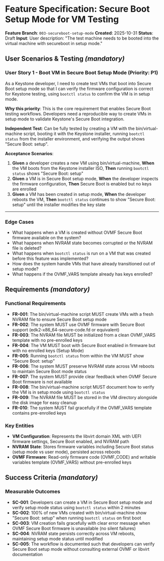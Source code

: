 # Feature Specification: Secure Boot Setup Mode for VM Testing

**Feature Branch**: `003-secureboot-setup-mode`
**Created**: 2025-10-31
**Status**: Draft
**Input**: User description: "The test machine needs to be booted into the virtual machine with secureboot in setup mode."

## User Scenarios & Testing *(mandatory)*

### User Story 1 - Boot VM in Secure Boot Setup Mode (Priority: P1)

As a Keystone developer, I need to create test VMs that boot into Secure Boot setup mode so that I can verify the firmware configuration is correct for Keystone testing, using `bootctl status` to confirm the VM is in setup mode.

**Why this priority**: This is the core requirement that enables Secure Boot testing workflows. Developers need a reproducible way to create VMs in setup mode to validate Keystone's Secure Boot integration.

**Independent Test**: Can be fully tested by creating a VM with the bin/virtual-machine script, booting it with the Keystone installer, running `bootctl status` from the installer environment, and verifying the output shows "Secure Boot: setup".

**Acceptance Scenarios**:

1. **Given** a developer creates a new VM using bin/virtual-machine, **When** the VM boots from the Keystone installer ISO, **Then** running `bootctl status` shows "Secure Boot: setup"
2. **Given** a VM is in Secure Boot setup mode, **When** the developer inspects the firmware configuration, **Then** Secure Boot is enabled but no keys are enrolled
3. **Given** a VM has been created in setup mode, **When** the developer reboots the VM, **Then** `bootctl status` continues to show "Secure Boot: setup" until the installer modifies the key state

---

### Edge Cases

- What happens when a VM is created without OVMF Secure Boot firmware available on the system?
- What happens when NVRAM state becomes corrupted or the NVRAM file is deleted?
- What happens when `bootctl status` is run on a VM that was created before this feature was implemented?
- How does the system handle VMs that have already transitioned out of setup mode?
- What happens if the OVMF_VARS template already has keys enrolled?

## Requirements *(mandatory)*

### Functional Requirements

- **FR-001**: The bin/virtual-machine script MUST create VMs with a fresh NVRAM file to ensure Secure Boot setup mode
- **FR-002**: The system MUST use OVMF firmware with Secure Boot support (edk2-x86_64-secure-code.fd or equivalent)
- **FR-003**: The NVRAM file MUST be initialized from a clean OVMF_VARS template with no pre-enrolled keys
- **FR-004**: The VM MUST boot with Secure Boot enabled in firmware but with no enrolled keys (Setup Mode)
- **FR-005**: Running `bootctl status` from within the VM MUST show "Secure Boot: setup"
- **FR-006**: The system MUST preserve NVRAM state across VM reboots to maintain Secure Boot mode status
- **FR-007**: The system MUST provide clear feedback when OVMF Secure Boot firmware is not available
- **FR-008**: The bin/virtual-machine script MUST document how to verify the VM is in setup mode using `bootctl status`
- **FR-009**: The NVRAM file MUST be stored in the VM directory alongside the disk image for easy cleanup
- **FR-010**: The system MUST fail gracefully if the OVMF_VARS template contains pre-enrolled keys

### Key Entities

- **VM Configuration**: Represents the libvirt domain XML with UEFI firmware settings, Secure Boot enabled, and NVRAM path
- **NVRAM State**: Stores firmware variables including Secure Boot status (setup mode vs user mode), persisted across reboots
- **OVMF Firmware**: Read-only firmware code (OVMF_CODE) and writable variables template (OVMF_VARS) without pre-enrolled keys

## Success Criteria *(mandatory)*

### Measurable Outcomes

- **SC-001**: Developers can create a VM in Secure Boot setup mode and verify setup mode status using `bootctl status` within 2 minutes
- **SC-002**: 100% of new VMs created with bin/virtual-machine show "Secure Boot: setup" when running `bootctl status` on first boot
- **SC-003**: VM creation fails gracefully with clear error message when OVMF Secure Boot firmware is unavailable (no silent failures)
- **SC-004**: NVRAM state persists correctly across VM reboots, maintaining setup mode status until modified
- **SC-005**: The workflow is documented such that developers can verify Secure Boot setup mode without consulting external OVMF or libvirt documentation
